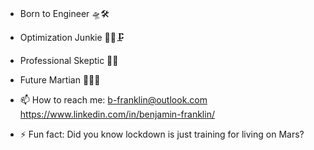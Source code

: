 #
- Born to Engineer     🛸🛠
- Optimization Junkie  🧗‍♀️🗜
- Professional Skeptic 🔬🔭
- Future Martian       👩‍🚀🔴

- 📫 How to reach me: b-franklin@outlook.com https://www.linkedin.com/in/benjamin-franklin/
- ⚡ Fun fact: Did you know lockdown is just training for living on Mars?
